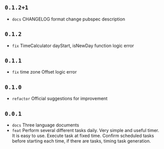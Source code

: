 ## `0.1.2+1`
* `docs` CHANGELOG format change pubspec description

## `0.1.2`
* `fix` TimeCalculator dayStart, isNewDay function logic error

## `0.1.1`
* `fix` time zone Offset logic error

## `0.1.0`
* `refactor` Official suggestions for improvement

## `0.0.1`

* `docs` Three language documents
* `feat` Perform several different tasks daily. Very simple and useful timer. It is easy to use. Execute task at fixed time. Confirm scheduled tasks before starting each time, if there are tasks, timing task generation.
